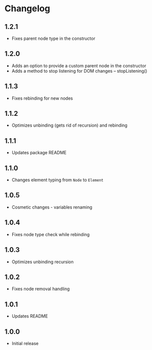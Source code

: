 # Changelog

## 1.2.1
- Fixes parent node type in the constructor

## 1.2.0
- Adds an option to provide a custom parent node in the constructor
- Adds a method to stop listening for DOM changes – stopListening()

## 1.1.3
- Fixes rebinding for new nodes

## 1.1.2
- Optimizes unbinding (gets rid of recursion) and rebinding

## 1.1.1
- Updates package README

## 1.1.0
- Changes element typing from `Node` to `Element`

## 1.0.5
- Cosmetic changes - variables renaming

## 1.0.4
- Fixes node type check while rebinding

## 1.0.3
- Optimizes unbinding recursion

## 1.0.2
- Fixes node removal handling

## 1.0.1
- Updates README

## 1.0.0
- Initial release
